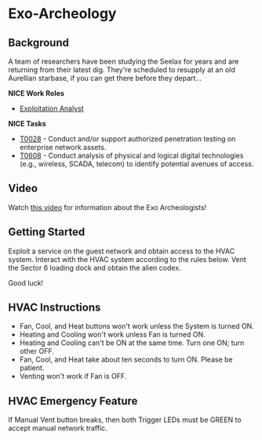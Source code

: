 # Exo-Archeology 

## Background

A team of researchers have been studying the Seelax for years and are returning from their latest dig. They're scheduled to resupply at an old Aurellian starbase, if you can get there before they depart... 

**NICE Work Roles** 
- [Exploitation Analyst](https://niccs.cisa.gov/workforce-development/nice-framework/work-roles/exploitation-analyst)

**NICE Tasks**
- [T0028](https://niccs.cisa.gov/workforce-development/nice-framework/tasks/t0028) - Conduct and/or support authorized penetration testing on enterprise network assets.
- [T0608](https://niccs.cisa.gov/workforce-development/nice-framework/tasks/t0608) - Conduct analysis of physical and logical digital technologies (e.g., wireless, SCADA, telecom) to identify potential avenues of access.

## Video 

Watch [this video](https://presidentscup.cisa.gov/files/hqv8a5dv6GR9bh9278VPuP36xA7d9htD-VIDEO-04-P01.mp4) for information about the Exo Archeologists!

## Getting Started

Exploit a service on the guest network and obtain access to the HVAC system. Interact with the HVAC system according to the rules below. Vent the Sector 6 loading dock and obtain the alien codex.

Good luck!

## HVAC Instructions

- Fan, Cool, and Heat buttons won't work unless the System is turned ON.
- Heating and Cooling won't work unless Fan is turned ON.
- Heating and Cooling can't be ON at the same time. Turn one ON; turn other OFF.
- Fan, Cool, and Heat take about ten seconds to turn ON. Please be patient.
- Venting won't work if Fan is OFF.

## HVAC Emergency Feature

If Manual Vent button breaks, then both Trigger LEDs must be GREEN to accept manual network traffic.
